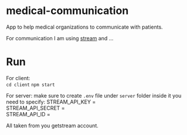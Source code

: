 # medical-communication
App to help medical organizations to communicate with patients.

For communication I am using [stream](https://getstream.io/) and ...

# Run

For client:  
`cd client`
`npm start`

For server:
make sure to create `.env` file under `server` folder inside it you need to specify:
STREAM_API_KEY =  
STREAM_API_SECRET =  
STREAM_API_ID =  

All taken from you getstream account.  
